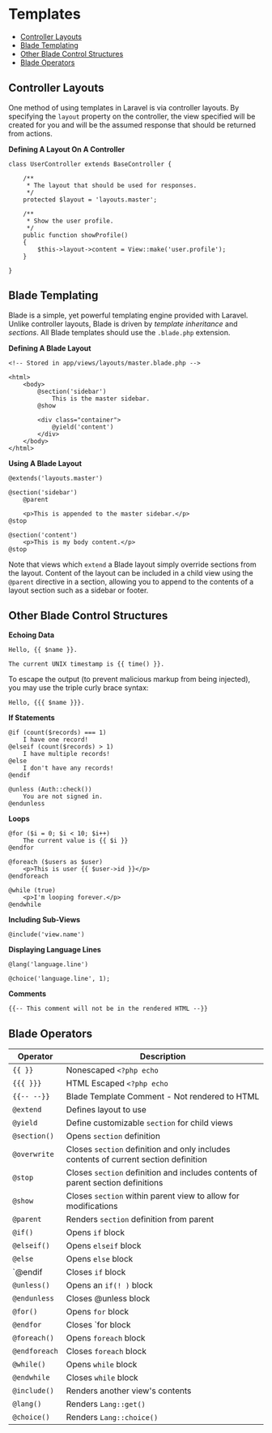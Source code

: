 # Templates

- [Controller Layouts](#controller-layouts)
- [Blade Templating](#blade-templating)
- [Other Blade Control Structures](#other-blade-control-structures)
- [Blade Operators](#blade-operators)

<a name="controller-layouts"></a>
## Controller Layouts

One method of using templates in Laravel is via controller layouts. By specifying the `layout` property on the controller, the view specified will be created for you and will be the assumed response that should be returned from actions.

**Defining A Layout On A Controller**

	class UserController extends BaseController {

		/**
		 * The layout that should be used for responses.
		 */
		protected $layout = 'layouts.master';

		/**
		 * Show the user profile.
		 */
		public function showProfile()
		{
			$this->layout->content = View::make('user.profile');
		}

	}

<a name="blade-templating"></a>
## Blade Templating

Blade is a simple, yet powerful templating engine provided with Laravel. Unlike controller layouts, Blade is driven by _template inheritance_ and _sections_. All Blade templates should use the `.blade.php` extension.

**Defining A Blade Layout**

	<!-- Stored in app/views/layouts/master.blade.php -->

	<html>
		<body>
			@section('sidebar')
				This is the master sidebar.
			@show

			<div class="container">
				@yield('content')
			</div>
		</body>
	</html>

**Using A Blade Layout**

	@extends('layouts.master')

	@section('sidebar')
		@parent

		<p>This is appended to the master sidebar.</p>
	@stop

	@section('content')
		<p>This is my body content.</p>
	@stop

Note that views which `extend` a Blade layout simply override sections from the layout. Content of the layout can be included in a child view using the `@parent` directive in a section, allowing you to append to the contents of a layout section such as a sidebar or footer.

<a name="other-blade-control-structures"></a>
## Other Blade Control Structures

**Echoing Data**

	Hello, {{ $name }}.

	The current UNIX timestamp is {{ time() }}.

To escape the output (to prevent malicious markup from being injected), you may use the triple curly brace syntax:

	Hello, {{{ $name }}}.

**If Statements**

	@if (count($records) === 1)
		I have one record!
	@elseif (count($records) > 1)
		I have multiple records!
	@else
		I don't have any records!
	@endif

	@unless (Auth::check())
		You are not signed in.
	@endunless

**Loops**

	@for ($i = 0; $i < 10; $i++)
		The current value is {{ $i }}
	@endfor

	@foreach ($users as $user)
		<p>This is user {{ $user->id }}</p>
	@endforeach

	@while (true)
		<p>I'm looping forever.</p>
	@endwhile

**Including Sub-Views**

	@include('view.name')

**Displaying Language Lines**

	@lang('language.line')

	@choice('language.line', 1);

**Comments**

	{{-- This comment will not be in the rendered HTML --}}


<a name="blade-operators"></a>
## Blade Operators

Operator  | Description
------------- | -------------
`{{ }}` | Nonescaped `<?php echo`
`{{{ }}}` | HTML Escaped `<?php echo`
`{{-- --}}` | Blade Template Comment - Not rendered to HTML
`@extend` | Defines layout to use
`@yield` | Define customizable `section` for child views
`@section()` | Opens `section` definition
`@overwrite` | Closes `section` definition and only includes contents of current section definition
`@stop` | Closes `section` definition and includes contents of parent section definitions
`@show` | Closes `section` within parent view to allow for modifications
`@parent` | Renders `section` definition from parent
`@if()` | Opens `if` block
`@elseif()` | Opens `elseif` block
`@else` | Opens `else` block
`@endif | Closes `if` block
`@unless()` | Opens an `if(! )` block
`@endunless` | Closes @unless block
`@for()` | Opens `for` block
`@endfor` | Closes `for block
`@foreach()` | Opens `foreach` block
`@endforeach` | Closes `foreach` block
`@while()` | Opens `while` block
`@endwhile` | Closes `while` block
`@include()` | Renders another view's contents
`@lang()` | Renders `Lang::get()`
`@choice()` | Renders `Lang::choice()`

